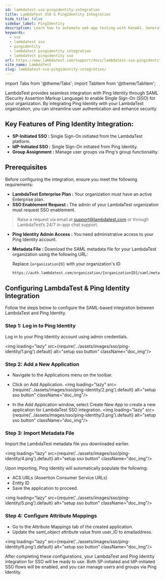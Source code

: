 ```yaml
---
id: lambdatest-sso-pingidentity-integration
title: LambdaTest SSO & PingIdentity Integration
hide_title: false
sidebar_label: PingIdentity
description: Learn how to automate web app testing with KaneAI. Generate and execute tests in plain English, save cases, and run them seamlessly
keywords:
  - sso
  - lambdatest sso
  - pingidentity
  - lambdatest pingidentity integration
  - lambdatest pingidentity sso
url: https://www.lambdatest.com/support/docs/lambdatest-sso-pingidentity-integration
site_name: LambdaTest
slug: lambdatest-sso-pingidentity-integration/
---
```


import Tabs from '@theme/Tabs';
import TabItem from '@theme/TabItem';

<script type="application/ld+json"
      dangerouslySetInnerHTML={{ __html: JSON.stringify({
       "@context": "https://schema.org",
        "@type": "BreadcrumbList",
        "itemListElement": [{
          "@type": "ListItem",
          "position": 1,
          "name": "Home",
          "item": "https://www.lambdatest.com"
        },{
          "@type": "ListItem",
          "position": 2,
          "name": "Support",
          "item": "https://www.lambdatest.com/support/docs/"
        },{
          "@type": "ListItem",
          "position": 3,
          "name": "LambdaTest SSO",
          "item": "https://www.lambdatest.com/support/docs/lambdatest-sso-pingidentity-integration"
        }]
      })
    }}
></script>
LambdaTest provides seamless integration with Ping Identity through SAML (Security Assertion Markup Language) to enable Single Sign-On (SSO) for your organization. By integrating Ping Identity with your LambdaTest organization, you can streamline user authentication and enhance security.

## Key Features of Ping Identity Integration:
- **SP-Initiated SSO :** Single Sign-On initiated from the LambdaTest platform.
- **IdP-Initiated SSO :** Single Sign-On initiated from Ping Identity.
- **Group Assignment :** Manage user groups via Ping's group functionality.

## Prerequisites
Before configuring the integration, ensure you meet the following requirements:

- **LambdaTest Enterprise Plan :** Your organization must have an active Enterprise plan.
- **SSO Enablement Request :** The admin of your LambdaTest organization must request SSO enablement.
> Raise a request via email at support@lambdatest.com or through LambdaTest’s 24/7 in-app chat support.
- **Ping Identity Admin Access :** You need administrative access to your Ping Identity account.
- **Metadata File :** Download the SAML metadata file for your LambdaTest organization using the following URL:

    Replace `{organizationID}` with your organization's ID

    ```bash
    https://auth.lambdatest.com/organization/{organizationID}/saml/metadata
    ```

## Configuring LambdaTest & Ping Identity Integration
Follow the steps below to configure the SAML-based integration between LambdaTest and Ping Identity.

### Step 1: Log in to Ping Identity
Log in to your Ping Identity account using admin credentials.

<img loading="lazy" src={require('../assets/images/sso/ping-identity/1.png').default} alt="setup sso button" className="doc_img"/>

### Step 2: Add a New Application
- Navigate to the Applications menu on the toolbar.
- Click on Add Application.
<img loading="lazy" src={require('../assets/images/sso/ping-identity/2.png').default} alt="setup sso button" className="doc_img"/>

- In the Add Application window, select Create New App to create a new application for LambdaTest SSO integration.
<img loading="lazy" src={require('../assets/images/sso/ping-identity/3.png').default} alt="setup sso button" className="doc_img"/>

### Step 3: Import Metadata File
Import the LambdaTest metadata file you downloaded earlier.

<img loading="lazy" src={require('../assets/images/sso/ping-identity/4.png').default} alt="setup sso button" className="doc_img"/>

Upon importing, Ping Identity will automatically populate the following:

- ACS URLs (Assertion Consumer Service URLs)
- Entity ID
- Save the application to proceed.

<img loading="lazy" src={require('../assets/images/sso/ping-identity/5.png').default} alt="setup sso button" className="doc_img"/>

### Step 4: Configure Attribute Mappings
- Go to the Attribute Mappings tab of the created application.
- Update the saml_object attribute value from user_ID to emailaddress.

<img loading="lazy" src={require('../assets/images/sso/ping-identity/6.png').default} alt="setup sso button" className="doc_img"/>

After completing these configurations, your LambdaTest and Ping Identity integration for SSO will be ready to use. Both SP-initiated and IdP-initiated SSO flows will be enabled, and you can manage users and groups via Ping Identity.